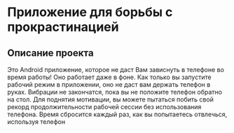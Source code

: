 # Приложение для борьбы с прокрастинацией 

## Описание проекта

Это Android приложение, которое не даст Вам зависнуть в телефоне во время работы! Оно работает даже в фоне. 
Как только вы запустите рабочий режим в приложении, оно не даст вам держать телефон в руках.
Вибрации не закончатся, пока вы не положите телефон обратно на стол.
Для поднятия мотивации, вы можете пытаться побить свой рекорд продолжительности рабочей сессии без использования телефона. Время сбросится каждый раз, как вы попытаетесь отвлечься, используя телефон

